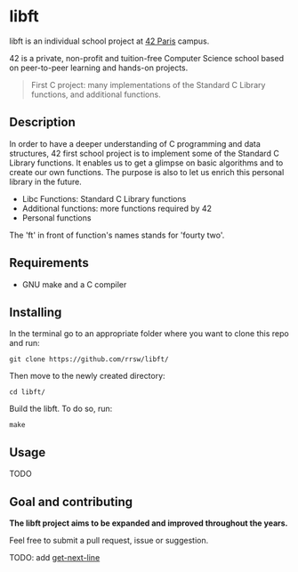 # libft

libft is an individual school project at [42 Paris](https://www.42.fr) campus.

42 is a private, non-profit and tuition-free Computer Science school based on peer-to-peer learning and hands-on projects.


> First C project: many implementations of the Standard C Library functions, and additional functions.


## Description

In order to have a deeper understanding of C programming and data structures, 42 first school project is to implement some of the Standard C Library functions. It enables us to get a glimpse on basic algorithms and to create our own functions. The purpose is also to let us enrich this personal library in the future.

- Libc Functions: Standard C Library functions
- Additional functions: more functions required by 42
- Personal functions

The 'ft' in front of function's names stands for 'fourty two'.

## Requirements

* GNU make and a C compiler

## Installing

In the terminal go to an appropriate folder where you want to clone this repo and run:
```
git clone https://github.com/rrsw/libft/
```

Then move to the newly created directory:
```
cd libft/
```

Build the libft. To do so, run:
```
make
```

## Usage

TODO

## Goal and contributing

**The libft project aims to be expanded and improved throughout the years.**

Feel free to submit a pull request, issue or suggestion.

TODO: add [get-next-line](https://github.com/rrsw/get-next-line)
